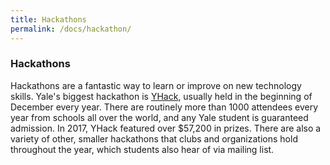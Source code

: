```yaml
---
title: Hackathons
permalink: /docs/hackathon/
---
```

### Hackathons

Hackathons are a fantastic way to learn or improve on new technology
skills. Yale\'s biggest hackathon is [YHack](https://www.yhack.org/),
usually held in the beginning of December every year. There are
routinely more than 1000 attendees every year from schools all over the
world, and any Yale student is guaranteed admission. In 2017, YHack
featured over \$57,200 in prizes. There are also a variety of other,
smaller hackathons that clubs and organizations hold throughout the
year, which students also hear of via mailing list.